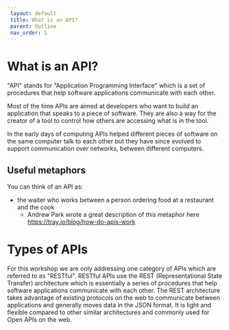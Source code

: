 ```yaml
---
 layout: default
 title: What is an API?
 parent: Outline
 nav_order: 1
---
```

# What is an API?

"API" stands for "Application Programming Interface" which is a set of procedures that help software applications communicate with each other.

Most of the time APIs are aimed at developers who want to build an application that speaks to a piece of software. They are also a way for the creator of a tool to control how others are accessing what is in the tool.

In the early days of computing APIs helped different pieces of software on the same computer talk to each other but they have since evolved to support communication over networks, between different computers.

## Useful metaphors

You can think of an API as:

* the waiter who works between a person ordering food at a restaurant and the cook
  * Andrew Park wrote a great description of this metaphor here https://tray.io/blog/how-do-apis-work

# Types of APIs

For this workshop we are only addressing one category of APIs which are referred to as "RESTful". RESTful APIs use the REST (Representational State Transfer) architecture which is essentially a series of procedures that help software applications communicate with each other. The REST architecture takes advantage of existing protocols on the web to communicate between applications and generally moves data in the JSON format. It is light and flexible compared to other similar architectures and commonly used for Open APIs on the web.

